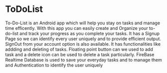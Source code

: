 # ToDoList
To-Do-List is an Android app which will help you stay on tasks and manage time efficently. With this app you can easily create and Organize your to-do-list and track your progress as you complete your tasks.
It has a Signup Page so we can identify every user uniquely and to provide efficient output. SignOut from your account option is also available.
It has functionalities like addding and deleting of tasks. Floating point button can we used to add task and a delete icon can be used to delete a task particularly.
FireBase Realtime Database is used to save your everyday tasks and to manage them and Authentication to identify the user uniquely 

